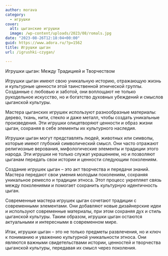 ```yaml
---
author: morava
category:
  - игрушки
cover:
  alt: цыганские игрушки
  image: /wp-content/uploads/2023/08/romals.jpg
date: "2023-08-26T12:18:04+00:00"
guid: https://www.adora.ru/?p=1562
title: Игрушки цыган
url: /igrushki-czygan/

---
```

Игрушки цыган: Между Традицией и Творчеством

Игрушки цыган имеют свою уникальную историю, отражающую жизнь и культурные ценности этой таинственной этнической группы. Созданные с любовью и заботой, они воплощают не только рукодельное искусство, но и богатство духовных убеждений и смыслов цыганской культуры.

Мастера цыганских игрушек используют разнообразные материалы: дерево, ткань, нити, стекло и даже металл, чтобы создать уникальные произведения. Эти игрушки олицетворяют ценности и образ жизни цыган, сохраняя в себе элементы их культурного наследия.

Игрушки цыган могут представлять людей, животных или символы, которые имеют глубокий символический смысл. Они часто отражают религиозные верования, мифологические элементы и традиции этого народа. Эти игрушки не только служат украшением, но и позволяют цыганам передать свои истории и ценности следующим поколениям.

Создание игрушек цыган – это акт творчества и передачи знаний. Мастера передают свои умения молодым поколениям, сохраняя уникальное ремесло и традиции этноса. Этот процесс укрепляет связь между поколениями и помогает сохранить культурную идентичность цыган.

Современные мастера игрушек цыган сочетают традиции с современными элементами. Они добавляют новые дизайнерские идеи и используют современные материалы, при этом сохраняя дух и стиль цыганской культуры. Таким образом, игрушки цыган остаются актуальными и интересными в современном мире.

Итак, игрушки цыган – это не только предметы развлечения, но и ключ к пониманию и уважению культурной уникальности этноса. Они являются важными свидетельствами истории, ценностей и творчества цыганской культуры, передавая их смысл через поколения.
